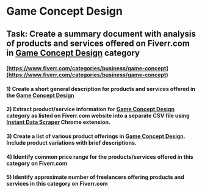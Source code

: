 # Game Concept Design
## Task: Create a summary document with analysis of products and services offered on Fiverr.com in [Game Concept Design](https://www.fiverr.com/categories/business/game-concept) category
#### [https://www.fiverr.com/categories/business/game-concept](https://www.fiverr.com/categories/business/game-concept)
#### 1) Create a short general description for products and services offered in the [Game Concept Design](https://www.fiverr.com/categories/business/game-concept)
#### 2) Extract product/service information for [Game Concept Design](https://www.fiverr.com/categories/business/game-concept) category as listed on Fiverr.com website into a separate CSV file using [Instant Data Scraper](https://chrome.google.com/webstore/detail/instant-data-scraper/ofaokhiedipichpaobibbnahnkdoiiah) Chrome extension.
#### 3) Create a list of various product offerings in [Game Concept Design](https://www.fiverr.com/categories/business/game-concept). Include product variations with brief descriptions.
#### 4) Identify common price range for the products/services offered in this category on Fiverr.com
#### 5) Identify approximate number of freelancers offering products and services in this category on Fiverr.com
